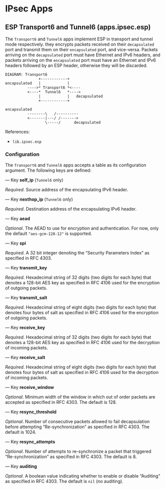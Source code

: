 # IPsec Apps

## ESP Transport6 and Tunnel6 (apps.ipsec.esp)

The `Transport6` and `Tunnel6` apps implement ESP in transport and tunnel mode
respectively. they encrypts packets received on their `decapsulated` port and
transmit them on their `encapsulated` port, and vice-versa. Packets arriving on
the `decapsulated` port must have Ethernet and IPv6 headers, and packets
arriving on the `encapsulated` port must have an Ethernet and IPv6 headers
followed by an ESP header, otherwise they will be discarded.

    DIAGRAM: Transport6
                   +------------+
    encapsulated   |            |
              ---->* Transport6 *<----
              <----*  Tunnel6   *---->
                   |            |   decapsulated
                   +------------+
    
    encapsulated
              --------\   /----------
              <-------|---/ /------->
                      \-----/      decapsulated

References:

 - `lib.ipsec.esp`

### Configuration

The `Transport6` and `Tunnel6` apps accepts a table as its configuration
argument. The following keys are defined:

— Key **self_ip** (`Tunnel6` only)

*Required*. Source address of the encapsulating IPv6 header.

— Key **nexthop_ip** (`Tunnel6` only)

*Required*. Destination address of the encapsulating IPv6 header.

— Key **aead**

*Optional*. The AEAD to use for encryption and authentication. For now, only
the default `"aes-gcm-128-12"` is supported.

— Key **spi**

*Required*. A 32 bit integer denoting the “Security Parameters Index” as
specified in RFC 4303.

— Key **transmit_key**

*Required*. Hexadecimal string of 32 digits (two digits for each byte) that
denotes a 128-bit AES key as specified in RFC 4106 used for the encryption of
outgoing packets.

— Key **transmit_salt**

*Required*. Hexadecimal string of eight digits (two digits for each byte) that
denotes four bytes of salt as specified in RFC 4106 used for the encryption of
outgoing packets.

— Key **receive_key**

*Required*. Hexadecimal string of 32 digits (two digits for each byte) that
denotes a 128-bit AES key as specified in RFC 4106 used for the decryption of
incoming packets.

— Key **receive_salt**

*Required*. Hexadecimal string of eight digits (two digits for each byte) that
denotes four bytes of salt as specified in RFC 4106 used for the decryption of
incoming packets.

— Key **receive_window**

*Optional*. Minimum width of the window in which out of order packets are
accepted as specified in RFC 4303. The default is 128.

— Key **resync_threshold**

*Optional*. Number of consecutive packets allowed to fail decapsulation before
attempting “Re-synchronization” as specified in RFC 4303. The default is 1024.

— Key **resync_attempts**

*Optional*. Number of attempts to re-synchronize a packet that triggered
“Re-synchronization” as specified in RFC 4303. The default is 8.

— Key **auditing**

*Optional.* A boolean value indicating whether to enable or disable “Auditing”
as specified in RFC 4303. The default is `nil` (no auditing).
